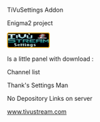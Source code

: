 TiVuSettings Addon 

Enigma2 project


<img src="https://github.com/Belfagor2005/tvSettings/blob/main/usr/lib/enigma2/python/Plugins/Extensions/tvSettings/logo.png">


Is a little panel with download :

Channel list

Thank's Settings Man

No Depository Links on server

www.tivustream.com
